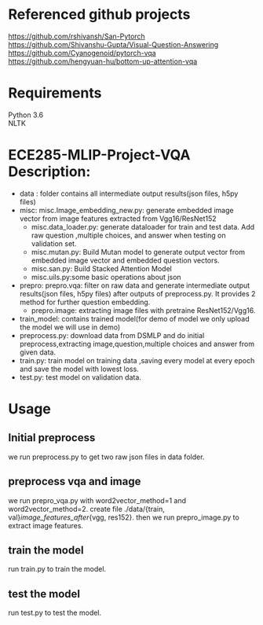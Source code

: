 # Referenced github projects #
https://github.com/rshivansh/San-Pytorch <br>
https://github.com/Shivanshu-Gupta/Visual-Question-Answering <br>
https://github.com/Cyanogenoid/pytorch-vqa <br>
https://github.com/hengyuan-hu/bottom-up-attention-vqa <br>


# Requirements #
Python 3.6 <br>
NLTK <br>

# ECE285-MLIP-Project-VQA Description:
 * data : folder contains all intermediate output results(json files, h5py files) <br>
 * misc: misc.Image_embedding_new.py: generate embedded image vector from image features extracted from Vgg16/ResNet152 <br>
   * misc.data_loader.py: generate dataloader for train and test data. Add raw question ,multiple choices, and answer when testing on validation set. <br>
   * misc.mutan.py: Build Mutan model to generate output vector from embedded image vector and embedded question vectors. <br>
   * misc.san.py: Build Stacked Attention Model <br>
   * misc.uils.py:some basic operations about json <br>
 * prepro: prepro.vqa: filter on raw data and generate intermediate output results(json files, h5py files) after outputs of           preprocess.py. It provides 2 method for further question embedding.
   * prepro.image: extracting image files with pretraine ResNet152/Vgg16.
 * train_model: contains trained model(for demo of model we only upload the model we will use in demo)
 * preprocess.py: download data from DSMLP and do initial preprocess,extracting image,question,multiple choices and answer from given data.
 * train.py: train model on training data ,saving every model at every epoch and save the model with lowest loss.
 * test.py: test model on validation data.
        
# Usage 
## Initial preprocess
we run preprocess.py to get two raw json files in data folder.

## preprocess vqa and image
we run prepro_vqa.py with word2vector_method=1 and word2vector_method=2.
create file ./data/{train, val}_image_features_after_{vgg, res152}.
then we run prepro_image.py to extract image features.

## train the model
run train.py to train the model.

## test the model
run test.py to test the model.
